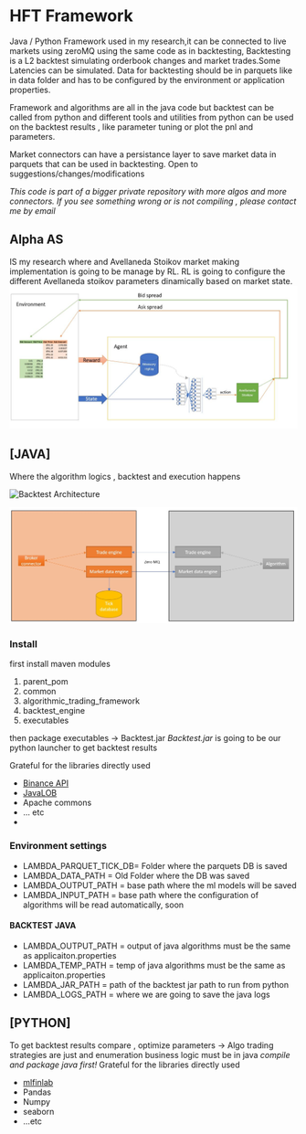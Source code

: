 # HFT Framework
Java / Python Framework used in my research,it can be connected to live markets using zeroMQ using the same code as in backtesting,
Backtesting is a L2 backtest simulating orderbook changes and market trades.Some Latencies can be simulated.
Data for backtesting should be in parquets like in data folder and has to be configured by the environment or application properties.

Framework and algorithms are all in the java code but backtest can be called from python and different tools and utilities from python can be used on the backtest
results , like parameter tuning or plot the pnl and parameters.

Market connectors can have a persistance layer to save market data in parquets that can be used in backtesting.
Open to suggestions/changes/modifications


*This code is part of a bigger private repository with more algos and more connectors. If you see something wrong or is not compiling , please contact me by email*

## Alpha AS
IS my research where and Avellaneda Stoikov market making implementation is going to be manage by RL.
RL is going to configure the different Avellaneda stoikov parameters dinamically based on market state.
![Alpha AS](fig/AlphaAS_functional.jpg?raw=true "Alpha AS")




## [JAVA]
Where the algorithm logics , backtest and execution happens

![Backtest Architecture](fig/BacktestArquitecture.pgb?raw=true "Backtest")

![Live Architecture](fig/LiveArquitecture.jpg?raw=true "Live trading")

### Install 
first install maven modules

1. parent_pom
2. common
3. algorithmic_trading_framework
4. backtest_engine
5. executables

then package executables -> Backtest.jar
*Backtest.jar* is going to be our python launcher to get backtest results

Grateful for the libraries directly used

* [Binance API](https://github.com/binance-exchange/binance-java-api)
* [JavaLOB](https://github.com/DrAshBooth/JavaLOB)
* Apache commons
* ... etc
* 
### Environment settings
* LAMBDA_PARQUET_TICK_DB= Folder where the parquets DB is saved 
* LAMBDA_DATA_PATH = Old Folder where the DB was saved 
* LAMBDA_OUTPUT_PATH = base path where the ml models will be saved
* LAMBDA_INPUT_PATH = base path where the configuration of algorithms will be read automatically, soon

#### BACKTEST JAVA 

* LAMBDA_OUTPUT_PATH = output of java algorithms must be the same as applicaiton.properties
* LAMBDA_TEMP_PATH = temp of java algorithms must be the same as applicaiton.properties
* LAMBDA_JAR_PATH = path of the backtest jar path to run from python
* LAMBDA_LOGS_PATH = where we are going to save the java logs

## [PYTHON]
To get backtest results compare , optimize parameters -> Algo trading strategies are just and enumeration business logic must be in java
*compile and package java first!*
Grateful for the libraries directly used

* [mlfinlab](https://hudsonthames.org/mlfinlab/)
* Pandas
* Numpy
* seaborn
* ...etc



